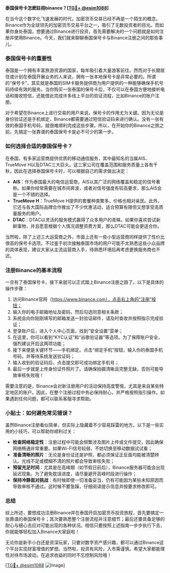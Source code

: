 **泰国保号卡怎麽註冊binance？[[TG💪+ @esim1088](https://t.me/s/esim1088)]**

在当今这个数字化飞速发展的时代，加密货币交易已经不再是一个陌生的概念。Binance作为全球领先的加密货币交易平台之一，吸引了无数投资者的目光。而如果你身处泰国，想要通过Binance进行投资，首先需要解决的一个问题就是如何注册并使用Binance。今天，我们就来聊聊泰国保号卡与Binance注册之间的那些事儿。

### 泰国保号卡的重要性

泰国是一个拥有丰富旅游资源的国家，每年吸引着大量游客前往。然而对于长期居住或计划在泰国开展业务的人来说，拥有一张本地保号卡是非常必要的。所谓的“保号卡”，其实就是泰国的SIM卡服务提供商为用户提供的一种能够确保手机号码持续有效的服务。当你购买一张泰国的保号卡后，不仅可以在泰国方便地接听电话和接收短信，还能借此完成许多线上平台的验证流程，比如Binance的账户注册。

对于希望在Binance上进行交易的用户来说，保号卡的作用尤为关键。因为无论是身份验证还是手机绑定，Binance都需要通过短信验证码来进行确认。没有一张有效的泰国手机号码，就很难顺利完成这些步骤。所以，在开始你的Binance之旅之前，先搞定一张靠谱的泰国保号卡是必不可少的第一步。

### 如何选择合适的泰国保号卡？

在泰国，有多家运营商提供优质的移动通信服务，其中最知名的当属AIS、TrueMove H以及DTAC三大巨头。这三家公司在覆盖范围和服务质量上各有千秋，因此在选择泰国保号卡时，可以根据自己的需求做出决定：

- **AIS**：作为泰国最大的电信运营商，AIS以其广泛的网络覆盖和稳定的信号著称。如果你经常需要在城市间奔波，或者对信号强度有较高要求，那么AIS会是一个不错的选择。
- **TrueMove H**：TrueMove H提供的套餐种类繁多，价格也相对亲民。此外，它还与各大国际品牌合作推出了不少优惠活动，适合预算有限但又想享受高质量服务的用户。
- **DTAC**：DTAC以灵活的服务模式赢得了众多用户的青睐。如果你喜欢尝试新鲜事物，并且愿意根据个人情况调整资费方案，那么DTAC可能会更适合你。

当然啦，除了上述三大运营商之外，市面上还有一些小型运营商同样提供了性价比很高的保号卡选项。不过鉴于初次接触泰国市场的用户可能不太熟悉这些小众品牌的具体表现，建议大家从主流运营商入手，待熟悉环境后再考虑更换服务商也不迟。

### 注册Binance的基本流程

一旦有了泰国保号卡，接下来就可以正式踏上Binance注册之路了。以下是具体的操作步骤：

1. 访问Binance官网（https://www.binance.com），点击右上角的“注册”按钮；
2. 输入你的电子邮箱地址及密码，然后勾选同意相关条款；
3. 系统会向你刚刚填写的邮箱发送一封验证邮件，请及时查收并按照指示完成验证；
4. 登录账户后，进入个人中心页面，找到“安全设置”菜单；
5. 在这里，你可以看到“KYC认证”和“谷歌验证器”等选项。为了保障账户安全，强烈建议开启这两项功能；
6. 接下来便是关键环节——手机绑定。点击“绑定手机”按钮，输入你的泰国手机号码，并等待系统发送验证码；
7. 输入收到的验证码后，点击提交即可成功绑定手机号；
8. 最后一步就是上传身份证件照片了。请确保拍摄清晰且完整无缺，否则可能导致审核失败哦！

需要注意的是，Binance会对新注册用户的活动保持高度警惕，尤其是来自某些特定地区的账户。因此，在整个注册过程中务必保持耐心，并严格按照指引操作。如果遇到任何问题，都可以联系客服寻求帮助。

### 小贴士：如何避免常见错误？

虽然Binance注册看似简单，但实际上隐藏着不少容易踩雷的地方。以下是一些实用的小技巧，可以帮助你顺利过关：

- **检查网络稳定性**：注册过程中可能会频繁涉及图片上传或文件提交，因此确保网络畅通非常重要。如果Wi-Fi信号较弱，不妨切换至移动数据试试看；
- **准备清晰的照片**：无论是身份证还是护照，都必须保证正反面均能被清楚辨认。光线不足或模糊不清的照片都会导致审核失败；
- **预留充足时间**：尤其是在高峰期（如节假日前后），Binance服务器可能会出现延迟现象。为了避免耽误进度，请尽量避开高峰时段进行操作；
- **保持冷静面对挑战**：有时候即使一切准备妥当，仍有可能因为某些未知原因而导致审核不通过。这时候不要急躁，仔细阅读提示信息并按要求修改即可。

### 总结

综上所述，要想成功注册Binance并在泰国开启加密货币投资旅程，首先要搞定一张靠谱的泰国保号卡；其次要熟悉整个注册流程并注意细节；最后还要具备足够的耐心与细心去应对可能出现的各种状况。相信只要按照上述指南一步步执行下去，你就能够轻松加入Binance大家庭啦！

无论你是新手小白还是资深玩家，只要对数字资产感兴趣，都可以通过Binance这个平台实现财富增值的梦想。当然啦，投资有风险，入市需谨慎。希望大家都能理性对待市场波动，在追求收益的同时不忘控制风险哦！

[[TG💪+ @esim1088](https://t.me/s/esim1088) ![Image](https://i.postimg.cc/4NQfJmqS/Snipaste-2025-05-13-00-14-12.png)]